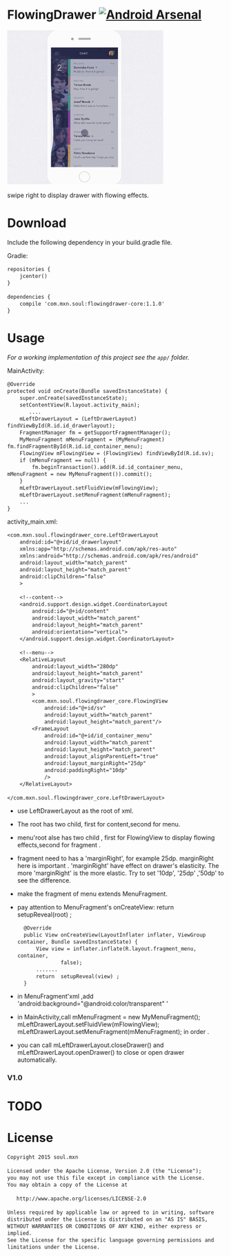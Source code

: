 # FlowingDrawer [![Android Arsenal](https://img.shields.io/badge/Android%20Arsenal-FlowingDrawer-green.svg?style=flat)](https://android-arsenal.com/details/1/2658)


![Showcase](screen.gif)

swipe right to display drawer with flowing effects.


# Download

Include the following dependency in your build.gradle file.

Gradle:

    repositories {
        jcenter()
    }

    dependencies {
        compile 'com.mxn.soul:flowingdrawer-core:1.1.0'
    }



# Usage

*For a working implementation of this project see the `app/` folder.*

MainActivity:

    @Override
    protected void onCreate(Bundle savedInstanceState) {
        super.onCreate(savedInstanceState);
        setContentView(R.layout.activity_main);
           ....
        mLeftDrawerLayout = (LeftDrawerLayout) findViewById(R.id.id_drawerlayout);
        FragmentManager fm = getSupportFragmentManager();
        MyMenuFragment mMenuFragment = (MyMenuFragment) fm.findFragmentById(R.id.id_container_menu);
        FlowingView mFlowingView = (FlowingView) findViewById(R.id.sv);
        if (mMenuFragment == null) {
            fm.beginTransaction().add(R.id.id_container_menu, mMenuFragment = new MyMenuFragment()).commit();
        }
        mLeftDrawerLayout.setFluidView(mFlowingView);
        mLeftDrawerLayout.setMenuFragment(mMenuFragment);
        ...
    }

activity_main.xml:

    <com.mxn.soul.flowingdrawer_core.LeftDrawerLayout
        android:id="@+id/id_drawerlayout"
        xmlns:app="http://schemas.android.com/apk/res-auto"
        xmlns:android="http://schemas.android.com/apk/res/android"
        android:layout_width="match_parent"
        android:layout_height="match_parent"
        android:clipChildren="false"
        >

        <!--content-->
        <android.support.design.widget.CoordinatorLayout
            android:id="@+id/content"
            android:layout_width="match_parent"
            android:layout_height="match_parent"
            android:orientation="vertical">
        </android.support.design.widget.CoordinatorLayout>

        <!--menu-->
        <RelativeLayout
            android:layout_width="280dp"
            android:layout_height="match_parent"
            android:layout_gravity="start"
            android:clipChildren="false"
            >
            <com.mxn.soul.flowingdrawer_core.FlowingView
                android:id="@+id/sv"
                android:layout_width="match_parent"
                android:layout_height="match_parent"/>
            <FrameLayout
                android:id="@+id/id_container_menu"
                android:layout_width="match_parent"
                android:layout_height="match_parent"
                android:layout_alignParentLeft="true"
                android:layout_marginRight="25dp"
                android:paddingRight="10dp"
                />
        </RelativeLayout>

    </com.mxn.soul.flowingdrawer_core.LeftDrawerLayout>

* use LeftDrawerLayout as the root of xml.

* The root has two child, first for content,second for menu.

* menu'root alse has two child , first for FlowingView to display flowing effects,second for
fragment .

* fragment need to has a 'marginRight', for example 25dp.
marginRight here is important .
'marginRight'  have effect on drawer's elasticity. The more  'marginRight' is  the more elastic.
Try to set '10dp', '25dp' ,'50dp' to see the difference.

* make the fragment of menu extends MenuFragment.

* pay attention to MenuFragment's onCreateView: return setupReveal(root) ;

        @Override
        public View onCreateView(LayoutInflater inflater, ViewGroup container, Bundle savedInstanceState) {
            View view = inflater.inflate(R.layout.fragment_menu, container,
                    false);
            .......
            return  setupReveal(view) ;
        }

* in MenuFragment'xml ,add 'android:background="@android:color/transparent" '

* in MainActivity,call
mMenuFragment = new MyMenuFragment();
mLeftDrawerLayout.setFluidView(mFlowingView);
mLeftDrawerLayout.setMenuFragment(mMenuFragment);
in order .

* you can call mLeftDrawerLayout.closeDrawer()  and  mLeftDrawerLayout.openDrawer() to close or
open drawer automatically.

### V1.0




# TODO



License
=======

    Copyright 2015 soul.mxn

    Licensed under the Apache License, Version 2.0 (the "License");
    you may not use this file except in compliance with the License.
    You may obtain a copy of the License at

       http://www.apache.org/licenses/LICENSE-2.0

    Unless required by applicable law or agreed to in writing, software
    distributed under the License is distributed on an "AS IS" BASIS,
    WITHOUT WARRANTIES OR CONDITIONS OF ANY KIND, either express or implied.
    See the License for the specific language governing permissions and
    limitations under the License.

